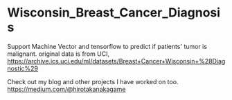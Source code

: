 # Wisconsin_Breast_Cancer_Diagnosis
Support Machine Vector and tensorflow to predict if patients' tumor is malignant.
original data is from UCI, https://archive.ics.uci.edu/ml/datasets/Breast+Cancer+Wisconsin+%28Diagnostic%29

Check out my blog and other projects I have worked on too.
https://medium.com/@hirotakanakagame
